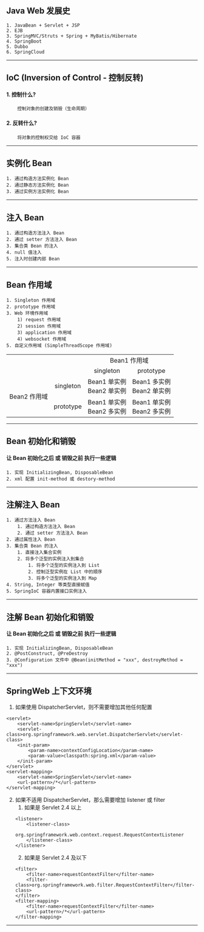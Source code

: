 ## Java Web 发展史
    1. JavaBean + Servlet + JSP
    2. EJB
    3. SpringMVC/Struts + Spring + MyBatis/Hibernate
    4. SpringBoot
    5. Dubbo
    6. SpringCloud
---
## IoC (Inversion of Control - 控制反转)
#### 1. 控制什么? 
        控制对象的创建及销毁（生命周期）
#### 2. 反转什么?
        将对象的控制权交给 IoC 容器
---
## 实例化 Bean
    1. 通过构造方法实例化 Bean
    2. 通过静态方法实例化 Bean
    3. 通过实例方法实例化 Bean
---
## 注入 Bean
    1. 通过构造方法注入 Bean
    2. 通过 setter 方法注入 Bean
    3. 集合类 Bean 的注入
    4. null 值注入
    5. 注入时创建内部 Bean
---
## Bean 作用域
    1. Singleton 作用域
    2. prototype 作用域
    3. Web 环境作用域
        1) request 作用域
        2) session 作用域
        3) application 作用域
        4) websocket 作用域
    5. 自定义作用域 (SimpleThreadScope 作用域)
<table>
    <tr>
        <td align="center" colspan="2" rowspan="2"></td>
        <td align="center" colspan="2">Bean1 作用域</td>
    </tr>
    <tr>
        <td align="center">singleton</td>
        <td align="center">prototype</td>
    </tr>
    <tr>
        <td align="center"  rowspan="2">Bean2 作用域</td>
        <td align="center">singleton</td>
        <td align="center">Bean1 单实例<br/>Bean2 单实例</td>
        <td align="center">Bean1 多实例<br/>Bean2 单实例</td>
    </tr>
    <tr>
        <td align="center">prototype</td>
        <td align="center">Bean1 单实例<br/>Bean2 多实例</td>
        <td align="center">Bean1 单实例<br/>Bean2 多实例</td>
    </tr>
</table>

---
## Bean 初始化和销毁
#### 让 Bean 初始化之后 或 销毁之前 执行一些逻辑
    1. 实现 InitializingBean, DisposableBean
    2. xml 配置 init-method 或 destory-method
---
## 注解注入 Bean
    1. 通过方法注入 Bean
        1. 通过构造方法注入 Bean
        2. 通过 setter 方法注入 Bean
    2. 通过属性注入 Bean
    3. 集合类 Bean 的注入
        1. 直接注入集合实例
        2. 将多个泛型的实例注入到集合
            1. 将多个泛型的实例注入到 List
            2. 控制泛型实例在 List 中的顺序
            3. 将多个泛型的实例注入到 Map
    4. String, Integer 等类型直接赋值
    5. SpringIoC 容器内置接口实例注入
---
## 注解 Bean 初始化和销毁
#### 让 Bean 初始化之后 或 销毁之前 执行一些逻辑
    1. 实现 InitializingBean, DisposableBean
    2. @PostConstruct, @PreDestroy
    3. @Configuration 文件中 @Bean(initMethod = "xxx", destroyMethod = "xxx")
---
## SpringWeb 上下文环境
1. 如果使用 DispatcherServlet，则不需要增加其他任何配置
```
<servlet>
    <servlet-name>SpringServlet</servlet-name>
    <servlet-class>org.springframework.web.servlet.DispatcherServlet</servlet-class>
    <init-param>
        <param-name>contextConfigLocation</param-name>
        <param-value>classpath:spring.xml</param-value>
    </init-param>
</servlet>
<servlet-mapping>
    <servlet-name>SpringServlet</servlet-name>
    <url-pattern>/*</url-pattern>
</servlet-mapping>
```
2. 如果不适用 DispatcherServlet，那么需要增加 listener 或 filter
    1. 如果是 Servlet 2.4 以上
    ```
    <listener>
        <listener-class>
            org.springframework.web.context.request.RequestContextListener
        </listener-class>
    </listener>
    ```
    2. 如果是 Servlet 2.4 及以下
    ```
    <filter>
        <filter-name>requestContextFilter</filter-name>
        <filter-class>org.springframework.web.filter.RequestContextFilter</filter-class>
    </filter>
    <filter-mapping>
        <filter-name>requestContextFilter</filter-name>
        <url-pattern>/*</url-pattern>
    </filter-mapping>
    ```
---